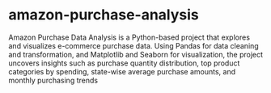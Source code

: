 # amazon-purchase-analysis
 Amazon Purchase Data Analysis is a Python-based project that explores and visualizes e-commerce purchase data. Using Pandas for data cleaning and transformation, and Matplotlib and Seaborn for visualization, the project uncovers insights such as purchase quantity distribution, top product categories by spending, state-wise average purchase amounts, and monthly purchasing trends
